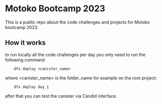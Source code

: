 # Motoko Bootcamp 2023

This is a public repo about the code challenges and projects for Motoko bootcamp 2023.

## How it works

to run locally all the code challenges per day you only need to run the following command.

```
    dfx deploy <canister_name>
```

where <canister_name> is the folder_name for example on the root project:

```
    dfx deploy day_1
```

after that you can test the canister via Candid interface.
